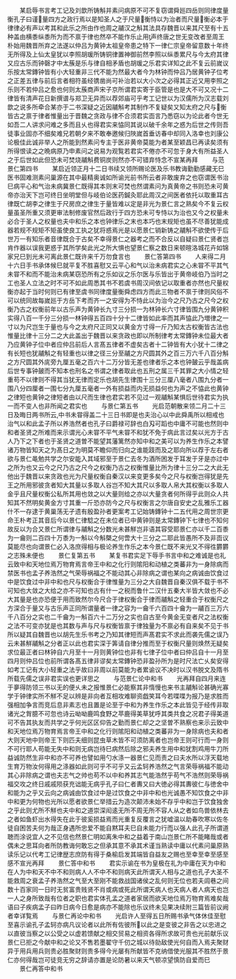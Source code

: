 <!-- { "loadSidebar": true } -->
　　某启辱书言考工记及刘歆所铸斛并素问病原不可不复窃谓舜廵四岳则同律度量衡孔子曰谨量四方之政行焉以是知圣人之于尺量衡恃以为治者而尺量衡必本于律律必有声以考其和此乐之所由作也周之鬴汉之斛其法具存魏晋以来其尺至有十五种盖由横黍纵黍所为而不禀于律也然卒不能作乐止用声终唐之世无变改者至周王朴始用魏晋所弃之法遂以仲吕为黄钟太祖皇帝患之特下一律仁宗皇帝留意数十年终无所得及上仙太皇犹以李照胡瑗所铸铜律置神御前然李照以纵黍累尺与今太府其律又应古乐而钟磬才中太蔟是乐与律自相矛盾也胡瑗之乐君实详知之此不复云前嵗议乐按太常鏄钟皆有小大轻重非三代不能为然最大者今为林钟而仲吕乃居黄钟子位考之正差五律与前后言者相符虽经镌凿尚可补治若以大小次之必得其正近又用李照之乐则不若仲吕之愈也何则太蔟商声宋子京所谓君实寄于臣管是也是大不可又况十二律皆有清声花日新撰谱与郑卫无异而以荐郊庙可乎考工记世以为汉儒所为汉志载刘歆之说多所牵合某亦于二书深疑之近因鬴斛考其制作不复疑矣又知太府之尺与衡皆古之禀于律者惟量出于晋魏之贪政与律不合须君实靣言乃悉窃以为论此者今世无如吾二人讲求问难之多而且乆也得君实来恊同其说以破千余年之惑为后世之传则吾徒事业固亦不细矣难兄若朝夕来不敢奉邀候归陜嵗首垂访春中却同入洛幸也刘康公论极佳此诚非举人之所能到然素问专主于医非黄帝莫能为者某至颖昌已再读矣须有所得恨读之之晩病原乃申素问之说易为观覧若君实不倦亦不可忽于身大有所益圣人之于后世如此但恐未可焚烧鬴斛费铜炭则然亦不可错弃恃念不宣某再拜
　　与范景仁第四书
　　某启近领正月十二日书续又领所赐论医及乐书教诲勤勤感藏无巳医书固难测素问巢源在其中最精奥诚如所谕光前书所云者非敢废弃之也窃谓医书治巳病平心和气治未病冀景仁既得其本则末可焚也然谓素问为真黄帝之书则恐未可黄帝亦治天下岂可终日坐明堂但与岐伯论医药鍼灸耶此周汉之间医者依托以取重耳古律既亡胡李之律生于尺房庶之律生于量皆难以定是非光为景仁言之熟矣今不复云权量虽圣所重又须更审法制修废官然后政行于四方恐未可专恃以为治也又今之权量未必合于圣人之权量也夫中和乐之本也钟律乐之末也本巧也末规矩也虽不尽善犹能成器若规不规矩不矩虽使良工执之犹将惑焉光是以愿景仁销新铸之鬴斛不欲使传于后世万一有知乐者音律既合于古矣不幸得景仁之器考之而不合反以自疑曰景仁贤者岂肯作器以误我更惑于其所学矣此光之所大惧也望景仁察之数日来顿暄洛城花卉如锦家兄巳到光未可离此景仁既许来千万勿食言也
　　景仁答第四书
　　人来得二月十六日手书承体候巳就平复不胜喜慰又云平心和气以治未病君实之心未甞不平其气未甞不和而不能治未病某窃恐所有之乐如议之乐尔医与乐皆出于黄帝岐伯乃当时之工也圣人立法之时不可不如此周悉其书不若虞书周汉间依记以取重者亦然也尺量权衡亦起于当时何则已有律至虞书同律度量衡舜虑四方而此三物者不禀于律则风俗不可以统同故每嵗廵于方岳下考而齐一之安得为不恃此以为治今之尺乃古之尺今之权衡乃古之权衡前年以古乐声为黄钟长九寸三分损一为林钟长六寸律皆围九分黄钟积实得八百一千分三分损一林钟得五百四十分十二律皆如此率而其声恊此乃増律之一寸以为尺岂生于量也与今之太府尺正同又以黄金方寸得一斤乃知太古权衡皆古法也惟量比律十三分二之大此盖出于魏晋以来贪政也即以所制律考太常鏄钟未位最大者乃应黄钟子位中者应仲吕前后人言髙五律者不虚矣古者十二钟皆有大小犹十二律之有长短也犹鬴斛之有轻重也以律之径三分至鬴之方尺圆其外之百三万六千八百分斛之方尺圆其外庣旁九厘五毫之百六十二万分皆无差也律者乐之本也钟皷云乎哉盖病后世专事钟皷而不知本也刑名之书谓之律者取此也五刑之属三千其罪之大小情之轻重苟不以律则不得其当犹无律而定乐也胡先生律围十三分三厘八毫者八围九分者一围八分四厘者一围七分九厘五毫者一外有损益而内无损益何也为声之不恊此也黄钟之律短也黄钟之律短者由以尺而生律也君实若不见过一观鬴斛某惧后世待君实为执一而不变人也非所闻之君实也
　　与景仁第五书
　　光启范朝散来领二月二十三日及晦日两书所云中书未甞得盖二十三日书即是也夫治心以中此舜禹所以相戒也治气以和此孟子所以养浩然者也孔子曰爵禄可辞也白刄可蹈也中庸不可能也然则中和者圣贤之所难而来示谓光心未甞不平气未甞不和犹不免于病此言过矣以光方于古人乃下之下者也于圣贤之道曽不能望其藩篱然亦知中和之美可以为养生作乐之本譬诸万物皆知天之为髙日之为明莫不瞻仰而归向之谁能跂而及之耶向所以荐于左右者欲与景仁黾勉共学之尔安能入其域邪至于景仁去冬为酒所困发于耳发于牙是亦过中之所为也又云今之尺乃古之尺今之权衡乃古之权衡惟量比所为律十三分二之大此无他出于魏晋以来贪政也光为尺量权衡自秦汉以来变更多矣今之尺与权衡岂得犹是先王之所用邪彼贪者知大其量以多取人谷岂不知大其尺以多取人帛大其权衡以多取人金乎且尺量权衡公私所其用也敛之以大量则给之亦以大量贪者何所得乎此则众人共知其不然明矣黄金方寸其重一斤恐亦防今之尺与权衡言之尔唐自安史之乱雅乐工器什不一存逮于黄巢荡无孑遗有殷盈孙者更案考工记始铸鏄钟十二五代用之周世宗更命王朴考正其音后今以景仁律騐之在未位者已中黄钟则是太常鏄钟下七律也不知何故反以为合又景仁所谓律与鬴斛之分数光未甚觧岂非语其容受耶景仁亦以千二百黍为一龠则二百四十万黍为一斛以今斛槩之何啻大十三分之二耶此皆愚所不及非靣议莫能尽也向谓景仁必入洛庶得相与极论养生作乐之本今景仁既不来光又不得徃欝欝之志殊未便也
　　景仁复第五书
　　某复书君实足下辱手书言中和之难诚是也礼云致中和天地位焉万物育焉言帝王中和之化行则隂阳和动植之类蕃非为一身除病而禁医书也孟子养浩然之气荣辱祸福之不能动其心非除病之谓也某向之病诚由饮食过中是饮食过中非中和也尺与权衡合于律惟量为三分之大自魏晋自秦汉俱不载于书不可知也大敛之大给之亦不可知也古有什一之税而鲁什二汉什五秦大半皆大敛也不必大其量是也亦恐便于用而致然尔今尺合于律权衡合于律而鬴斛之轻重合于权衡尺之方深合于量又与古乐声正同所谓量者一律之容为一龠千六百四十龠为一鬴百三万六千八百分之实也二千龠为一斛百六十二万分之实也自古至今黄金无变者尺之法权衡之法不可变亦犹是也其数与声与尺与权衡皆禀于律独量为不禀必有自来矣不见于书所以疑其自魏晋也以胡先生乐书考之乃知其律短而声髙君实不求此而袭先儒之误乃云未甚觧鬴斛之分者正以此也君实深于筭请自律分推而至于权衡尺量则焕然无疑矣求位最正者曰林钟自六月至十一月则黄钟位也非有七律子位中者曰仲吕自十一月至四月则仲吕位也前所谓各髙五律非谬矣太常鏄钟恐非盈孙所为是时尺法亡乆矣安得如考工记有大小轻重之法乎故曰非周以前莫能为者累谕议不决时以汉书脱文及隋书所载先儒之误非君实误也更详思之
　　与范景仁论中和书
　　光再拜自四月来连于夣得防领三书以无的便乆未之报惟景仁必能察其非惰慢也来书主鬴斛论甚确光寡学于钟律实所不觧不足以辨是非向者互相攻难聊资戯笑耳今若喋喋为报乃是求胜而强相加争言而竞后息非素志也且置是论至于中和为养生作乐之本此皆见于经传非取诸光之胷臆不可忽也诗云呦呦鹿鸣食野之苹鹿得美草犹呼其类共食之况君子得美道可不告其执友而共学之乎何光区区仰告之勤而景仁却之之坚曽不熟察也来示云致中和天地位焉万物育焉言帝王中和之化行则隂阳和动植之类蕃非为一身除病也夫和者大则天地中则帝王下则匹夫细则昆虫草木皆不可须防离者也岂帝王则可行而一身则不可行耶人苟能无失中和则无病岂待巳病然后除之邪夫养生用中和犹割鸡用牛刀所益诚防然生非中和亦不可养也譬如用勺水涤一器景仁见而责之曰夫水所以浮天载地生育万物汝何得用之涤器如此则可乎不可乎又云孟轲养浩然之气言荣辱祸福不能动其心非除病之谓也夫志气之帅也苟不以中和养其志气能浩然乎苟气不浩然则荣辱祸福交攻之终日戚戚陨获充诎能无病乎孔子曰仁者夀又曰大徳必得其夀彼仁与徳舍中和能为之乎又云向之病诚由饮食过中是过饮食之中非中和也光诚愚不知饮食之中非中和更为何物也光所以愿者欲景仁举措云为造次颠沛未始不存乎中和岂于饮食独舍之乎此则尤所不觧也夫中和之道崇深闳逺无所不周无所不容人从之者如鸟兽依林去之者如鱼虾出水得失在此于彼奚损益焉而光重复反覆言之犹嘘温以助春吹寒以佐冬徒自困苦夫何为哉正身遇所忠爱不能自黙耳夫巳自未能力行而以强人此孔子所谓道聴而涂说宜人之不见信也然景仁明如离朱中和之益着于南山岂景仁所不能睹哉或者偶未之思耳向者所防教诲何敢忘之但承其意不承其术谨当熟读中庸以代素问巢原熟读乐记以代考工记律歴志庶防有得于桑榆启发其端皆自益友之赐也至幸至幸至感至感不宣光再拜
　　景仁答中和书
　　君实示谕在书为皇极在礼为中庸在天为中和在人为中和天不中不和则病人人不中不和则病天此所谓天人相与之道也孔子大圣不能救周之衰孟子养浩然之气至大至刚不能救战国诸侯之乱何则无位也若夫闾巷之间数十百家同一日时无贫富贵贱贤不肖或病或死此所谓天病人也天病人者人病天也岂一人之身所致哉有位者之职也君实体孔孟之道者家居而欲天地位焉万物育焉难矣哉语曰子疾病孟子曰昨日病今日愈是病亦不能除也乐议终未见果决续附三篇皆前议阙者幸详覧焉
　　与景仁再论中和书
　　光启许人至得五日所赐书承气体休佳至慰至喜示谕孔子孟轲亦病凡议论者以此所有佐彼所以此之是变彼之非告之以忠进之以直彼当察之以公受之以虚若馈献之相交贸易之相资各得所求故可贵也光前献乐议景仁已拒之今献中和之论又不售若墨翟守千仞之城以待勍敌使光何自而入焉夫聚财异于用兵用兵则贵必胜聚财则贵多得今光屡有所献皆不克纳借使光服其不胜然于景仁亦何得哉岂可徒竞无穷之辞请亦置是论防暑以来天气顿凉望慎防自爱而巳
　　景仁再答中和书
